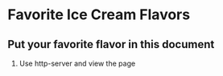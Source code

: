 # Favorite Ice Cream Flavors

## Put your favorite flavor in this document

1. Use http-server and view the page